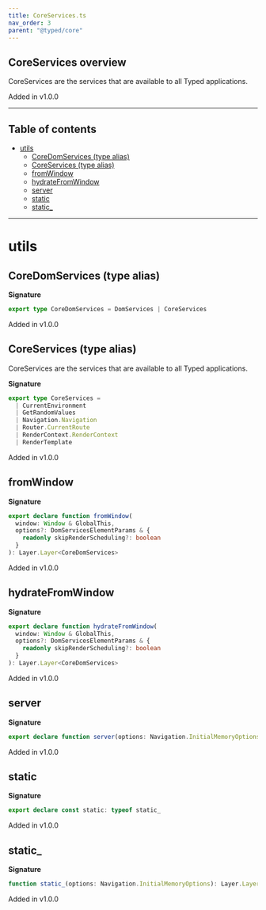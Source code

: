 ```yaml
---
title: CoreServices.ts
nav_order: 3
parent: "@typed/core"
---
```


## CoreServices overview

CoreServices are the services that are available to all Typed applications.

Added in v1.0.0

---

<h2 class="text-delta">Table of contents</h2>

- [utils](#utils)
  - [CoreDomServices (type alias)](#coredomservices-type-alias)
  - [CoreServices (type alias)](#coreservices-type-alias)
  - [fromWindow](#fromwindow)
  - [hydrateFromWindow](#hydratefromwindow)
  - [server](#server)
  - [static](#static)
  - [static\_](#static_)

---

# utils

## CoreDomServices (type alias)

**Signature**

```ts
export type CoreDomServices = DomServices | CoreServices
```

Added in v1.0.0

## CoreServices (type alias)

CoreServices are the services that are available to all Typed applications.

**Signature**

```ts
export type CoreServices =
  | CurrentEnvironment
  | GetRandomValues
  | Navigation.Navigation
  | Router.CurrentRoute
  | RenderContext.RenderContext
  | RenderTemplate
```

Added in v1.0.0

## fromWindow

**Signature**

```ts
export declare function fromWindow(
  window: Window & GlobalThis,
  options?: DomServicesElementParams & {
    readonly skipRenderScheduling?: boolean
  }
): Layer.Layer<CoreDomServices>
```

Added in v1.0.0

## hydrateFromWindow

**Signature**

```ts
export declare function hydrateFromWindow(
  window: Window & GlobalThis,
  options?: DomServicesElementParams & {
    readonly skipRenderScheduling?: boolean
  }
): Layer.Layer<CoreDomServices>
```

Added in v1.0.0

## server

**Signature**

```ts
export declare function server(options: Navigation.InitialMemoryOptions): Layer.Layer<CoreServices>
```

Added in v1.0.0

## static

**Signature**

```ts
export declare const static: typeof static_
```

Added in v1.0.0

## static\_

**Signature**

```ts
function static_(options: Navigation.InitialMemoryOptions): Layer.Layer<CoreServices>
```

Added in v1.0.0
